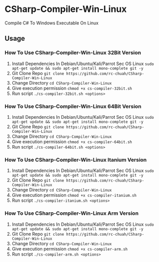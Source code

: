 # CSharp-Compiler-Win-Linux
Compile C# To Windows Executable On Linux

## Usage
### How To Use CSharp-Compiler-Win-Linux 32Bit Version
1. Install Dependencies In Debian/Ubuntu/Kali/Parrot Sec OS Linux `sudo apt-get update && sudo apt-get install mono-complete git -y`
2. Git Clone Repo `git clone https://github.com/rc-chuah/CSharp-Compiler-Win-Linux`
3. Change Directory `cd CSharp-Compiler-Win-Linux`
4. Give execution permission `chmod +x cs-compiler-32bit.sh`
5. Run script `./cs-compiler-32bit.sh <options>`
### How To Use CSharp-Compiler-Win-Linux 64Bit Version
1. Install Dependencies In Debian/Ubuntu/Kali/Parrot Sec OS Linux `sudo apt-get update && sudo apt-get install mono-complete git -y`
2. Git Clone Repo `git clone https://github.com/rc-chuah/CSharp-Compiler-Win-Linux`
3. Change Directory `cd CSharp-Compiler-Win-Linux`
4. Give execution permission `chmod +x cs-compiler-64bit.sh`
5. Run script `./cs-compiler-64bit.sh <options>`
### How To Use CSharp-Compiler-Win-Linux Itanium Version
1. Install Dependencies In Debian/Ubuntu/Kali/Parrot Sec OS Linux `sudo apt-get update && sudo apt-get install mono-complete git -y`
2. Git Clone Repo `git clone https://github.com/rc-chuah/CSharp-Compiler-Win-Linux`
3. Change Directory `cd CSharp-Compiler-Win-Linux`
4. Give execution permission `chmod +x cs-compiler-itanium.sh`
5. Run script `./cs-compiler-itanium.sh <options>`
### How To Use CSharp-Compiler-Win-Linux Arm Version
1. Install Dependencies In Debian/Ubuntu/Kali/Parrot Sec OS Linux `sudo apt-get update && sudo apt-get install mono-complete git -y`
2. Git Clone Repo `git clone https://github.com/rc-chuah/CSharp-Compiler-Win-Linux`
3. Change Directory `cd CSharp-Compiler-Win-Linux`
4. Give execution permission `chmod +x cs-compiler-arm.sh`
5. Run script `./cs-compiler-arm.sh <options>`
